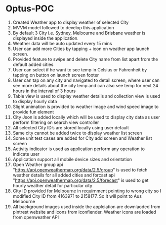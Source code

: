 # Optus-POC

1.	Created Weather app to display weather of selected City
2.	MVVM model followed to develop this application
3.	By default 3 City i.e. Sydney, Melbourne and Brisbane weather is displayed inside the application.
4.	Weather data will be auto updated every 15 mins
5.	User can add more Cities by tapping + icon on weather app launch screen.
6.	Provided feature to swipe and delete City name from list apart from the default added cities 
7.	User can select if he want to see temp in Celsius or Fahrenheit by tapping on button on launch screen footer
8.	User can tap on any city and navigated to detail screen, where user can see more details about the city temp and can also see temp for next 24 hours in the interval of 3 hours 
9.	Table view is used to display weather details and collection view is used to display hourly data
10.	Slight animation is provided to weather image and wind speed image to provide fun element 
11.	City Json is added locally which will be used to display city data as user perform filtering on search view controller 
12.	All selected City ID’s are stored locally using user default 
13.	Same city cannot be added twice to display weather list screen
14.	Some unit test cases are added for City add screen and Weather list screen
15.	Activity indicator is used as application perform any operation to indicate user
16.	Application support all mobile device sizes and orientation
17. Open Weather group api "https://api.openweathermap.org/data/2.5/group" is used to fetch weather details for all added cities and forcast api "https://api.openweathermap.org/data/2.5/forecast" is used to get hourly weather detail for particular city
18. City ID provided for Melbourne in requirnment pointing to wrong city so I modified City ID from 4163971 to 2158177. So it will point to Aus Melbourne
19. All background images used inside the applciation are downlaoded from pintrest website and icons from iconfiender. Weather icons are loaded from openweather API
